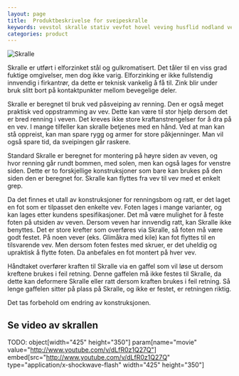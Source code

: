 ```yaml
---
layout: page
title:  Produktbeskrivelse for sveipeskralle
keywords: vevstol skralle stativ vevfot hovel veving husflid nodland vev produksjon
categories: product
---
```


<img src="<%= relative_url '/images/image06_thumb.jpg' %>" alt="Skralle" />

<p class="block">
  Skralle er utført i elforzinket stål og gulkromatisert.
  Det tåler til en viss grad fuktige omgivelser, men dog ikke varig.
  Elforzinking er ikke fullstendig innvendig i firkantrør,
  da dette er teknisk vankelig å få til.
  Zink blir under bruk slitt bort på kontaktpunkter mellom bevegelige deler.
</p>

<p class="block">
  Skralle er beregnet til bruk ved påsveiping av renning.
  Den er også meget praktisk ved oppstramming av vev.
  Dette kan være til stor hjelp dersom det er bred renning i veven.
  Det kreves ikke store kraftanstrengelser for å dra på en vev.
  I mange tilfeller kan skralle betjenes med en hånd.
  Ved at man kan stå oppreist,
  kan man spare rygg og armer for store påkjenninger.
  Man vil også spare tid, da sveipingen går raskere.
</p>

<p class="block">
  Standard Skralle er beregnet for montering på høyre siden av veven,
  og hvor renning går rundt bommen, med solen,
  men kan også lages for venstre siden.
  Dette er to forskjellige konstruksjoner som bare kan
  brukes på den siden den er beregnet for.
  Skralle kan flyttes fra vev til vev med et enkelt grep.
</p>

<p class="block">
  Da det finnes et utall av konstruksjoner for renningsbom og ratt,
  er det laget en fot som er tilpasset den enkelte vev.
  Foten lages i mange varianter, og kan lages etter kundens spesifikasjoner.
  Det må være mulighet for å feste foten på utsiden av veven.
  Dersom veven har innvendig ratt, kan Skralle ikke benyttes.
  Det er store krefter som overføres via Skralle,
  så foten må være godt festet.
  På noen vever (eks. Glimåkra med kile)
  kan fot flyttes til en tilsvarende vev.
  Men dersom foten festes med skruer,
  er det uheldig og upraktisk å flytte foten.
  Da anbefales en fot montert på hver vev.
</p>

<p class="block">
  Håndtaket overfører kraften til Skralle via en gaffel
  som vil løse ut dersom kreftene brukes i feil retning.
  Denne gaffelen må ikke festes til Skralle,
  da dette kan deformere Skralle
  eller ratt dersom kraften brukes i feil retning.
  Så lenge gaffelen sitter på plass på Skralle,
  og ikke er festet, er retningen riktig.
</p>

<p class="block">
  Det tas forbehold om endring av konstruksjonen.
</p>

<h2 class="is-size-2">Se video av skrallen</h2>

TODO:
object[width="425" height="350"]
  param[name="movie" value="http://www.youtube.com/v/dLfR0z1Q27Q"]
  embed[src="http://www.youtube.com/v/dLfR0z1Q27Q" type="application/x-shockwave-flash" width="425" height="350"]
